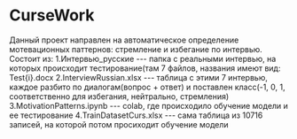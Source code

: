 # CurseWork
Данный проект направлен на автоматическое определение мотевационных паттернов: стремление и избегание по интервью.
Состоит из:
    1.Интервью_русские --- папка с реальными интервью, на которых происходит тестирование(там 7 файлов, названия имеют вид: Test{i}.docx
    2.InterviewRussian.xlsx --- таблица с этими 7 интервью, каждое разбито по диалогам(вопрос + ответ) и поставлен класс(-1, 0, 1, соответственно для избегания, нейтрально, стремления)
    3.MotivationPatterns.ipynb --- colab, где происходило обучение модели и ее тестирование
    4.TrainDatasetCurs.xlsx --- сама таблица из 10716 записей, на которой потом просиходит обучение модели
